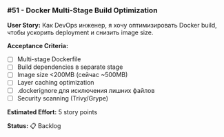 ### #51 - Docker Multi-Stage Build Optimization

**User Story:**
Как DevOps инженер, я хочу оптимизировать Docker build, чтобы ускорить deployment и снизить image size.

**Acceptance Criteria:**
- [ ] Multi-stage Dockerfile
- [ ] Build dependencies в separate stage
- [ ] Image size <200MB (сейчас ~500MB)
- [ ] Layer caching optimization
- [ ] .dockerignore для исключения лишних файлов
- [ ] Security scanning (Trivy/Grype)

**Estimated Effort:** 5 story points

**Status:** 📋 Backlog